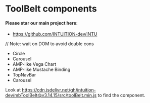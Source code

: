 
# ToolBelt components


#### Please star our main project here:
- https://github.com/INTUITION-dev/INTU


// Note: wait on DOM to avoid double cons

- Circle
- Carousel
- AMP-like Vega Chart 
- AMP-like Mustache Binding
- TopNavBar
- Carousel

Look at https://cdn.jsdelivr.net/gh/intuition-dev/mbToolBelt@v3.14.15/src/toolBelt.min.js to find the component.

